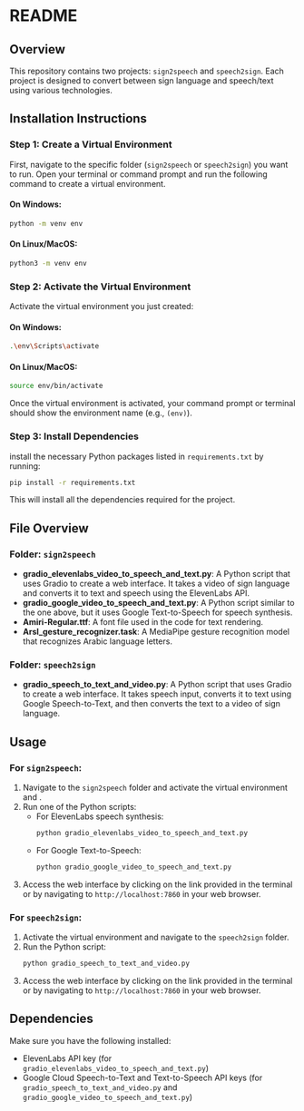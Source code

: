 # README

## Overview

This repository contains two projects: `sign2speech` and `speech2sign`. Each project is designed to convert between sign language and speech/text using various technologies.

## Installation Instructions

### Step 1: Create a Virtual Environment

First, navigate to the specific folder (`sign2speech` or `speech2sign`) you want to run. Open your terminal or command prompt and run the following command to create a virtual environment.

#### On Windows:
```bash
python -m venv env
```

#### On Linux/MacOS:
```bash
python3 -m venv env
```

### Step 2: Activate the Virtual Environment

Activate the virtual environment you just created:

#### On Windows:
```bash
.\env\Scripts\activate
```

#### On Linux/MacOS:
```bash
source env/bin/activate
```

Once the virtual environment is activated, your command prompt or terminal should show the environment name (e.g., `(env)`).

### Step 3: Install Dependencies

install the necessary Python packages listed in `requirements.txt` by running:

```bash
pip install -r requirements.txt
```

This will install all the dependencies required for the project.

## File Overview

### Folder: `sign2speech`

- **gradio_elevenlabs_video_to_speech_and_text.py**: A Python script that uses Gradio to create a web interface. It takes a video of sign language and converts it to text and speech using the ElevenLabs API.
- **gradio_google_video_to_speech_and_text.py**: A Python script similar to the one above, but it uses Google Text-to-Speech for speech synthesis.
- **Amiri-Regular.ttf**: A font file used in the code for text rendering.
- **Arsl_gesture_recognizer.task**: A MediaPipe gesture recognition model that recognizes Arabic language letters.

### Folder: `speech2sign`

- **gradio_speech_to_text_and_video.py**: A Python script that uses Gradio to create a web interface. It takes speech input, converts it to text using Google Speech-to-Text, and then converts the text to a video of sign language.

## Usage

### For `sign2speech`:

1. Navigate to the `sign2speech` folder and activate the virtual environment and .
2. Run one of the Python scripts:
   - For ElevenLabs speech synthesis:
     ```bash
     python gradio_elevenlabs_video_to_speech_and_text.py
     ```
   - For Google Text-to-Speech:
     ```bash
     python gradio_google_video_to_speech_and_text.py
     ```
3. Access the web interface by clicking on the link provided in the terminal or by navigating to `http://localhost:7860` in your web browser.

### For `speech2sign`:

1. Activate the virtual environment and navigate to the `speech2sign` folder.
2. Run the Python script:
   ```bash
   python gradio_speech_to_text_and_video.py
   ```
3. Access the web interface by clicking on the link provided in the terminal or by navigating to `http://localhost:7860` in your web browser.

## Dependencies

Make sure you have the following installed:

- ElevenLabs API key (for `gradio_elevenlabs_video_to_speech_and_text.py`)
- Google Cloud Speech-to-Text and Text-to-Speech API keys (for `gradio_speech_to_text_and_video.py` and `gradio_google_video_to_speech_and_text.py`)



